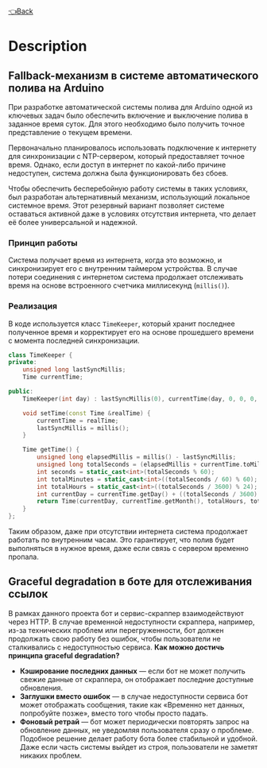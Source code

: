 [👈Back](../README.md)

# Description

## Fallback-механизм в системе автоматического полива на Arduino

При разработке автоматической системы полива для Arduino одной из ключевых задач было обеспечить включение и выключение полива в
заданное время суток. Для этого необходимо было получить точное представление о текущем времени.

Первоначально планировалось использовать подключение к интернету для синхронизации с NTP-сервером, который предоставляет точное
время. Однако, если доступ в интернет по какой-либо причине недоступен, система должна была функционировать без сбоев.

Чтобы обеспечить бесперебойную работу системы в таких условиях, был разработан альтернативный механизм, использующий локальное
системное время. Этот резервный вариант позволяет системе оставаться активной даже в условиях отсутствия интернета, что делает
её более универсальной и надежной.

### Принцип работы

Система получает время из интернета, когда это возможно, и синхронизирует его с внутренним таймером устройства. В случае потери
соединения с интернетом система продолжает отслеживать время на основе встроенного счетчика миллисекунд (`millis()`).

### Реализация

В коде используется класс `TimeKeeper`, который хранит последнее полученное время и корректирует его на основе прошедшего
времени с момента последней синхронизации.

```cpp
class TimeKeeper {
private:
    unsigned long lastSyncMillis;
    Time currentTime;

public:
    TimeKeeper(int day) : lastSyncMillis(0), currentTime(day, 0, 0, 0, 0) {}

    void setTime(const Time &realTime) {
        currentTime = realTime;
        lastSyncMillis = millis();
    }

    Time getTime() {
        unsigned long elapsedMillis = millis() - lastSyncMillis;
        unsigned long totalSeconds = (elapsedMillis + currentTime.toMillis()) / 1000L;
        int seconds = static_cast<int>(totalSeconds % 60);
        int totalMinutes = static_cast<int>((totalSeconds / 60) % 60);
        int totalHours = static_cast<int>((totalSeconds / 3600) % 24);
        int currentDay = currentTime.getDay() + ((totalSeconds / 3600) / 24);
        return Time(currentDay, currentTime.getMonth(), totalHours, totalMinutes, seconds);
    }
};
```

Таким образом, даже при отсутствии интернета система продолжает работать по внутренним часам. Это гарантирует, что полив будет
выполняться в нужное время, даже если связь с сервером временно пропала.

## Graceful degradation в боте для отслеживания ссылок

В рамках данного проекта бот и сервис-скраппер взаимодействуют через HTTP. В случае временной недоступности скраппера, например,
из-за технических проблем или перегруженности, бот должен продолжать свою работу без ошибок, чтобы пользователи не сталкивались
с недоступностью сервиса.
**Как можно достичь принципа graceful degradation?**

* **Кэширование последних данных** — если бот не может получить свежие данные от скраппера, он отображает последние доступные
  обновления.
* **Заглушки вместо ошибок** — в случае недоступности сервиса бот может отображать сообщения, такие как «Временно нет данных,
  попробуйте позже», вместо того чтобы просто падать.
* **Фоновый ретрай** — бот может периодически повторять запрос на обновление данных, не уведомляя пользователя сразу о проблеме.
  Подобное решение делает работу бота более стабильной и удобной. Даже если часть системы выйдет из строя, пользователи не
  заметят никаких проблем.